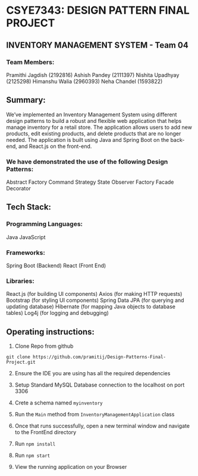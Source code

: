 # CSYE7343: DESIGN PATTERN FINAL PROJECT
## INVENTORY MANAGEMENT SYSTEM - Team 04

### Team Members:
Pramithi Jagdish (2192816)
Ashish Pandey (2111397)
Nishita Upadhyay (2125298)
Himanshu Walia (2960393)
Neha Chandel (1593822)



## Summary:

We’ve implemented an Inventory Management System using different design patterns
to build a robust and flexible web application that helps manage inventory for a retail store.
The application allows users to add new products, edit existing products, and delete products that are no longer needed.
The application is built using Java and Spring Boot on the back-end, and React.js on the front-end.

### We have demonstrated the use of the following Design Patterns:

Abstract Factory
Command
Strategy
State
Observer
Factory
Facade
Decorator

## Tech Stack:

### Programming Languages:
Java
JavaScript

### Frameworks:
Spring Boot (Backend)
React (Front End)

### Libraries:
React.js (for building UI components)
Axios (for making HTTP requests)
Bootstrap (for styling UI components)
Spring Data JPA (for querying and updating
database)
Hibernate (for mapping Java objects to database
tables)
Log4j (for logging and debugging)


## Operating instructions:

1. Clone Repo from github

`git clone https://github.com/pramitij/Design-Patterns-Final-Project.git`

2. Ensure the IDE you are using has all the required dependencies

3. Setup Standard MySQL Database connection to the localhost on port 3306

4. Crete a schema named `myinventory`

5. Run the `Main` method from `InventoryManagementApplication` class

6. Once that runs successfully, open a new terminal window and navigate to the FrontEnd directory

7. Run `npm install`

8. Run `npm start`

9. View the running application on your Browser
